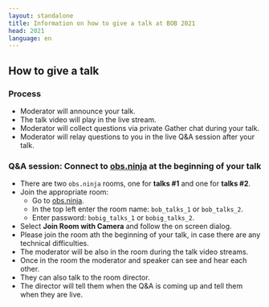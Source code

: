 ```yaml
---
layout: standalone
title: Information on how to give a talk at BOB 2021
head: 2021
language: en
---
```


## How to give a talk

### Process

- Moderator will announce your talk.
- The talk video will play in the live stream.
- Moderator will collect questions via private Gather chat during your talk.
- Moderator will relay questions to you in the live Q&A session after your talk.

### Q&A session: Connect to [obs.ninja](https://obs.ninja) at the beginning of your talk

- There are two ```obs.ninja``` rooms, one for **talks #1** and one for **talks #2**.
- Join the appropriate room:
  - Go to [obs.ninja](https://obs.ninja).
  - In the top left enter the room name: ```bob_talks_1``` or ```bob_talks_2```.
  - Enter password: ```bobig_talks_1``` or ```bobig_talks_2```.
- Select **Join Room with Camera** and follow the on screen dialog.
- Please join the room ath the beginning of your talk, in case there are any
  technical difficulties.
- The moderator will be also in the room during the talk video streams.
- Once in the room the moderator and speaker can see and hear each other.
- They can also talk to the room director.
- The director will tell them when the Q&A is coming up and tell them when they
  are live.
